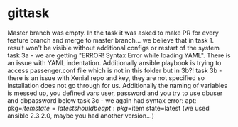 # gittask
Master branch was empty. In the task it was asked to make PR for every feature branch and merge to master branch...
we believe that in task 1. result won't be visible without additional configs or restart of the system
task 3a - we are getting "ERROR! Syntax Error while loading YAML". There is an issue with YAML indentation. Additionally ansible playbook is trying to access passenger.conf file which is not in this folder but in 3b?!
task 3b - there is an issue with Xenial repo and key, they are not specified so installation does not go through for us. Additionally the naming of variables is messed up, you defined vars user, password and you try to use dbuser and dbpassword below
task 3c - we again had syntax error: apt: pkg=$item state=latest should be apt: pkg=$item state=latest (we used ansible 2.3.2.0, maybe you had another version...)
